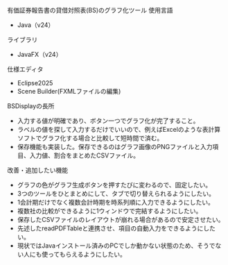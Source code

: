 有価証券報告書の貸借対照表(BS)のグラフ化ツール
使用言語
- Java（v24）
  
ライブラリ
- JavaFX（v24）

仕様エディタ
- Eclipse2025
- Scene Builder(FXMLファイルの編集)

BSDisplayの長所
- 入力する値が明確であり、ボタン一つでグラフ化が完了すること。
- ラベルの値を探して入力するだけでいいので、例えばExcelのような表計算ソフトでグラフ化する場合と比較して短時間で済む。
- 保存機能も実装した。保存できるのはグラフ画像のPNGファイルと入力項目、入力値、割合をまとめたCSVファイル。

改善・追加したい機能
- グラフの色がグラフ生成ボタンを押すたびに変わるので、固定したい。
- 3つのツールをひとまとめにして、タブで切り替えられるようにしたい。
- 1会計期だけでなく複数会計時期を時系列順に入力できるようにしたい。
- 複数社の比較ができるように1ウィンドウで完結するようにしたい。
- 保存したCSVファイルのレイアウトが崩れる場合があるので安定させたい。
- 先述したreadPDFTableと連携させ、項目の自動入力をできるようにしたい。
- 現状ではJavaインストール済みのPCでしか動かない状態のため、そうでない人にも使ってもらえるようにしたい。
